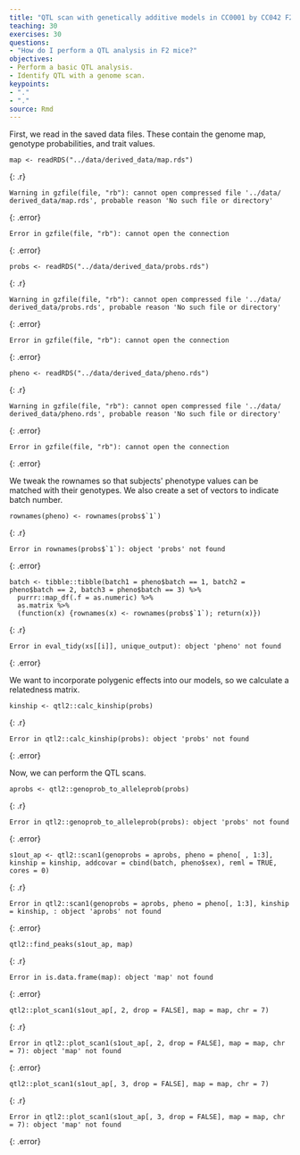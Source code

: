 ```yaml
---
title: "QTL scan with genetically additive models in CC0001 by CC042 F2 mice"
teaching: 30
exercises: 30
questions:
- "How do I perform a QTL analysis in F2 mice?"
objectives:
- Perform a basic QTL analysis.
- Identify QTL with a genome scan.
keypoints:
- "."
- "."
source: Rmd
---
```




First, we read in the saved data files. These contain the genome map, genotype probabilities, and trait values.


~~~
map <- readRDS("../data/derived_data/map.rds")
~~~
{: .r}



~~~
Warning in gzfile(file, "rb"): cannot open compressed file '../data/
derived_data/map.rds', probable reason 'No such file or directory'
~~~
{: .error}



~~~
Error in gzfile(file, "rb"): cannot open the connection
~~~
{: .error}



~~~
probs <- readRDS("../data/derived_data/probs.rds")
~~~
{: .r}



~~~
Warning in gzfile(file, "rb"): cannot open compressed file '../data/
derived_data/probs.rds', probable reason 'No such file or directory'
~~~
{: .error}



~~~
Error in gzfile(file, "rb"): cannot open the connection
~~~
{: .error}



~~~
pheno <- readRDS("../data/derived_data/pheno.rds")
~~~
{: .r}



~~~
Warning in gzfile(file, "rb"): cannot open compressed file '../data/
derived_data/pheno.rds', probable reason 'No such file or directory'
~~~
{: .error}



~~~
Error in gzfile(file, "rb"): cannot open the connection
~~~
{: .error}

We tweak the rownames so that subjects' phenotype values can be matched with their genotypes. We also create a set of vectors to indicate batch number.


~~~
rownames(pheno) <- rownames(probs$`1`)
~~~
{: .r}



~~~
Error in rownames(probs$`1`): object 'probs' not found
~~~
{: .error}



~~~
batch <- tibble::tibble(batch1 = pheno$batch == 1, batch2 = pheno$batch == 2, batch3 = pheno$batch == 3) %>%
  purrr::map_df(.f = as.numeric) %>%
  as.matrix %>%
  (function(x) {rownames(x) <- rownames(probs$`1`); return(x)})
~~~
{: .r}



~~~
Error in eval_tidy(xs[[i]], unique_output): object 'pheno' not found
~~~
{: .error}

We want to incorporate polygenic effects into our models, so we calculate a relatedness matrix. 


~~~
kinship <- qtl2::calc_kinship(probs)
~~~
{: .r}



~~~
Error in qtl2::calc_kinship(probs): object 'probs' not found
~~~
{: .error}

Now, we can perform the QTL scans.



~~~
aprobs <- qtl2::genoprob_to_alleleprob(probs)
~~~
{: .r}



~~~
Error in qtl2::genoprob_to_alleleprob(probs): object 'probs' not found
~~~
{: .error}



~~~
s1out_ap <- qtl2::scan1(genoprobs = aprobs, pheno = pheno[ , 1:3], kinship = kinship, addcovar = cbind(batch, pheno$sex), reml = TRUE, cores = 0)
~~~
{: .r}



~~~
Error in qtl2::scan1(genoprobs = aprobs, pheno = pheno[, 1:3], kinship = kinship, : object 'aprobs' not found
~~~
{: .error}



~~~
qtl2::find_peaks(s1out_ap, map)
~~~
{: .r}



~~~
Error in is.data.frame(map): object 'map' not found
~~~
{: .error}



~~~
qtl2::plot_scan1(s1out_ap[, 2, drop = FALSE], map = map, chr = 7)
~~~
{: .r}



~~~
Error in qtl2::plot_scan1(s1out_ap[, 2, drop = FALSE], map = map, chr = 7): object 'map' not found
~~~
{: .error}


~~~
qtl2::plot_scan1(s1out_ap[, 3, drop = FALSE], map = map, chr = 7)
~~~
{: .r}



~~~
Error in qtl2::plot_scan1(s1out_ap[, 3, drop = FALSE], map = map, chr = 7): object 'map' not found
~~~
{: .error}

